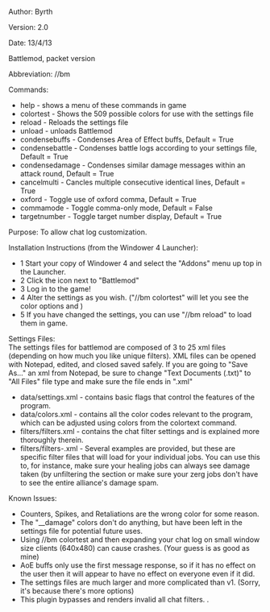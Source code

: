 Author: Byrth

Version: 2.0

Date: 13/4/13

Battlemod, packet version

Abbreviation: //bm

Commands:  
* help - shows a menu of these commands in game
* colortest - Shows the 509 possible colors for use with the settings file
* reload - Reloads the settings file
* unload - unloads Battlemod
* condensebuffs - Condenses Area of Effect buffs, Default = True
* condensebattle - Condenses battle logs according to your settings file, Default = True
* condensedamage - Condenses similar damage messages within an attack round, Default = True
* cancelmulti - Cancles multiple consecutive identical lines, Default = True
* oxford - Toggle use of oxford comma, Default = True
* commamode - Toggle comma-only mode, Default = False
* targetnumber - Toggle target number display, Default = True

Purpose: To allow chat log customization.

Installation Instructions (from the Windower 4 Launcher):

* 1 Start your copy of Windower 4 and select the "Addons" menu up top in the Launcher.
* 2 Click the icon next to "Battlemod"
* 3 Log in to the game!
* 4 Alter the settings as you wish. ("//bm colortest" will let you see the color options and )
* 5 If you have changed the settings, you can use "//bm reload" to load them in game.

Settings Files:  
The settings files for battlemod are composed of 3 to 25 xml files (depending on how much you like unique filters). XML files can be opened with Notepad, edited, and closed saved safely. If you are going to "Save As..." an xml from Notepad, be sure to change "Text Documents (.txt)" to "All Files" file type and make sure the file ends in ".xml"  

* data/settings.xml         - contains basic flags that control the features of the program.  
* data/colors.xml           - contains all the color codes relevant to the program, which can be adjusted using colors from the colortext command.  
* filters/filters.xml       - contains the chat filter settings and is explained more thoroughly therein.  
* filters/filters-<job>.xml - Several examples are provided, but these are specific filter files that will load for your individual jobs. You can use this to, for instance, make sure your healing jobs can always see damage taken (by unfiltering the <monsters></monsters> section or make sure your zerg jobs don't have to see the entire alliance's damage spam.  

Known Issues:  
* Counters, Spikes, and Retaliations are the wrong color for some reason.  
* The "__damage" colors don't do anything, but have been left in the settings file for potential future uses.  
* Using //bm colortest and then expanding your chat log on small window size clients (640x480) can cause crashes. (Your guess is as good as mine)  
* AoE buffs only use the first message response, so if it has no effect on the user then it will appear to have no effect on everyone even if it did.  
* The settings files are much larger and more complicated than v1. (Sorry, it's because there's more options)  
* This plugin bypasses and renders invalid all chat filters.  .
